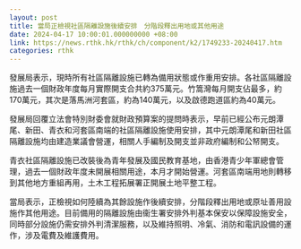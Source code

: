 ```yaml
---
layout: post
title: 當局正檢視社區隔離設施後續安排　分階段釋出用地或其他用途
date: 2024-04-17 10:00:01.000000000 +08:00
link: https://news.rthk.hk/rthk/ch/component/k2/1749233-20240417.htm
categories: rthk
---
```


發展局表示，現時所有社區隔離設施已轉為備用狀態或作重用安排。各社區隔離設施過去一個財政年度每月實際開支合共約375萬元。竹篙灣每月開支佔最多，約170萬元，其次是落馬洲河套區，約為140萬元，以及啟德跑道區約為40萬元。

發展局回覆立法會特別財委會就財政預算案的提問時表示，早前已經公布元朗潭尾、新田、青衣和河套區南端的社區隔離設施使用安排，其中元朗潭尾和新田社區隔離設施均由建造業議會營運，相關人手編制及開支並非政府編制和公帑開支。

青衣社區隔離設施已改裝後為青年發展及國民教育基地，由香港青少年軍總會管理，過去一個財政年度未開展相關用途，本月才開始營運。河套區南端用地則轉移到其他地方重組再用，土木工程拓展署正開展土地平整工程。

當局表示，正檢視如何陸續為其餘設施作後續安排，分階段釋出用地或原址善用設施作其他用途。目前備用的隔離設施由衞生署安排外判基本保安以保障設施安全，同時部分設施仍需安排外判清潔服務，以及維持照明、冷氣、消防和電訊設備的運作，涉及電費及維護費用。
